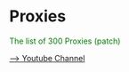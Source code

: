 # Proxies

<font color="green"> The list of 300 Proxies (patch)</font>


[--> Youtube Channel](https://youtube.com/c/NeyRox_WZ)
